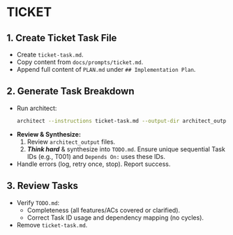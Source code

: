 # TICKET

## 1. Create Ticket Task File
- Create `ticket-task.md`.
- Copy content from `docs/prompts/ticket.md`.
- Append full content of `PLAN.md` under `## Implementation Plan`.

## 2. Generate Task Breakdown
- Run architect:
    ```bash
    architect --instructions ticket-task.md --output-dir architect_output --model gemini-2.5-flash-preview-04-17 --model gemini-2.5-pro-preview-03-25 --model o4-mini --model gpt-4.1 ./
    ```
- **Review & Synthesize:**
    1. Review `architect_output` files.
    2. ***Think hard*** & synthesize into `TODO.md`. Ensure unique sequential Task IDs (e.g., T001) and `Depends On:` uses these IDs.
- Handle errors (log, retry once, stop). Report success.

## 3. Review Tasks
- Verify `TODO.md`:
    - Completeness (all features/ACs covered or clarified).
    - Correct Task ID usage and dependency mapping (no cycles).
- Remove `ticket-task.md`.

